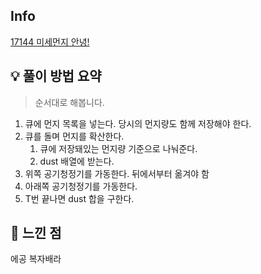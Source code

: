 ## Info
[17144 미세먼지 안녕!](https://www.acmicpc.net/problem/17144)

## 💡 풀이 방법 요약
> 순서대로 해봅니다.

1. 큐에 먼지 목록을 넣는다. 당시의 먼지량도 함께 저장해야 한다.
2. 큐를 돌며 먼지를 확산한다.
   1. 큐에 저장돼있는 먼지량 기준으로 나눠준다.
   2. dust 배열에 받는다.
3. 위쪽 공기청정기를 가동한다. 뒤에서부터 옮겨야 함
4. 아래쪽 공기청정기를 가동한다.
5. T번 끝나면 dust 합을 구한다.

## 🙂 느낀 점
에공 복자배라